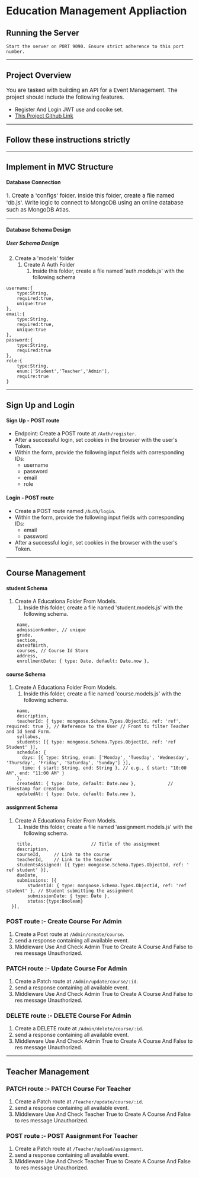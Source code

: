 # Education Management Appliaction

## Running the Server
```Start the server on PORT 9090. Ensure strict adherence to this port number. ```
<hr/>

## Project Overview

<p style='font-size:15px'>You are tasked with building an API for a Event Management. The project should include the following features.</p>

- Register And Login JWT use and cooike set.
- [This Project Github Link](https://github.com/jeelnarola/Education-Management.git)
<hr/>

## Follow these instructions strictly
<hr/>

## Implement in MVC Structure

#### Database Connection
<p style='font-size:15px'>1. Create a 'configs' folder. Inside this folder, create a file named 'db.js'. Write logic to connect to MongoDB using an online database such as MongoDB Atlas.</p>
<hr/>

#### Database Schema Design

##### User Schema Design 

2. Create a 'models' folder
    1. Create A Auth Folder
        1. Inside this folder, create a file named 'auth.models.js' with the following schema

```
username:{
    type:String,
    required:true,
    unique:true
},
email:{
    type:String,
    required:true,
    unique:true
},
password:{
    type:String,
    required:true
},
role:{
    type:String,
    enum:['Student','Teacher','Admin'],
    require:true
}
```

<hr/>

## Sign Up and Login

#### Sign Up - POST route

- Endpoint: Create a POST route at ```/Auth/register```.
- After a successful login, set cookies in the browser with the user's Token.
- Within the form, provide the following input fields with corresponding IDs:
    - username
    - password
    - email
    - role

#### Login - POST route

- Create a POST route named ```/Auth/login```.
- Within the form, provide the following input fields with corresponding IDs:
    - email
    - password
- After a successful login, set cookies in the browser with the user's Token.

<hr/> 

## Course Management

#### student Schema
1. Create A Educationa Folder From Models.
    1. Inside this folder, create a file named 'student.models.js' with the following schema.
```
    name,
    admissionNumber, // unique
    grade,                 
    section,
    dateOfBirth, 
    courses, // Course Id Store
    address,
    enrollmentDate: { type: Date, default: Date.now }, 
```

#### course Schema
1. Create A Educationa Folder From Models.
    1. Inside this folder, create a file named 'course.models.js' with the following schema.
```
    name,                
    description,                          
    teacherId: { type: mongoose.Schema.Types.ObjectId, ref: 'ref', required: true }, // Reference to the User // Front to filter Teacher and Id Send Form.
    syllabus,                              
    students: [{ type: mongoose.Schema.Types.ObjectId, ref: 'ref Student' }],
    schedule: {
      days: [{ type: String, enum: ['Monday', 'Tuesday', 'Wednesday', 'Thursday', 'Friday', 'Saturday', 'Sunday'] }],
      time: { start: String, end: String }, // e.g., { start: "10:00 AM", end: "11:00 AM" }
    },
    createdAt: { type: Date, default: Date.now },            // Timestamp for creation
    updatedAt: { type: Date, default: Date.now },
```

#### assignment Schema
1. Create A Educationa Folder From Models.
    1. Inside this folder, create a file named 'assignment.models.js' with the following schema.
```
    title,                      // Title of the assignment
    description,
    courseId,     // Link to the course
    teacherId,    // Link to the teacher
    studentsAssigned: [{ type: mongoose.Schema.Types.ObjectId, ref: ' ref student' }],
    dueDate, 
    submissions: [{
        studentId: { type: mongoose.Schema.Types.ObjectId, ref: 'ref student' }, // Student submitting the assignment
        submissionDate: { type: Date },  
        stutas:{type:Boolean}                                                                        
  }],
```


### POST route :- Create Course For Admin

1. Create a Post route at ```/Admin/create/course```.
2. send a response containing all available event.
3. Middleware Use And Check Admin True to Create A Course And False to res message Unauthorized.

### PATCH route :- Update Course For Admin

1. Create a Patch route at ```/Admin/update/course/:id```.
2. send a response containing all available event.
3. Middleware Use And Check Admin True to Create A Course And False to res message Unauthorized.

### DELETE route :- DELETE Course For Admin

1. Create a DELETE route at ```/Admin/delete/course/:id```.
2. send a response containing all available event.
3. Middleware Use And Check Admin True to Create A Course And False to res message Unauthorized.

<hr/>

## Teacher Management

### PATCH route :- PATCH Course For Teacher

1. Create a Patch route at ```/Teacher/update/course/:id```.
2. send a response containing all available event.
3. Middleware Use And Check Teacher True to Create A Course And False to res message Unauthorized.


### POST route :- POST Assignment For Teacher

1. Create a Patch route at ```/Teacher/upload/assignment```.
2. send a response containing all available event.
3. Middleware Use And Check Teacher True to Create A Course And False to res message Unauthorized.
